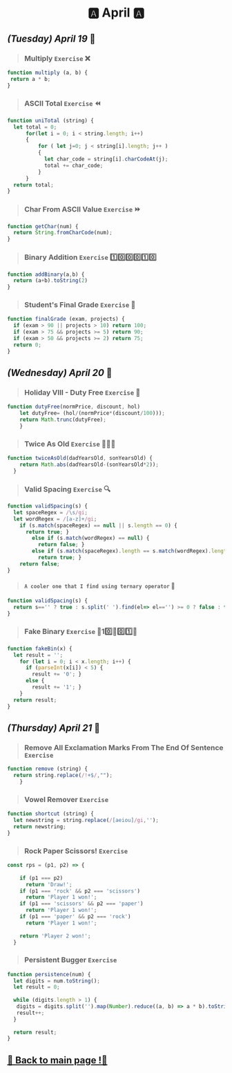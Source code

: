 <h1 align="center">🅰️ April 🅰️</h1>

## _(Tuesday) April 19_ 📢

>### Multiply `Exercise` ❌
```javascript
function multiply (a, b) {
 return a * b;
}
```
>### ASCII Total `Exercise` ⏪
```javascript
function uniTotal (string) {
  let total = 0;
      for(let i = 0; i < string.length; i++) 
      {
          for ( let j=0; j < string[i].length; j++ ) 
          {
            let char_code = string[i].charCodeAt(j);
            total += char_code;
          }
      }
  return total;
} 
```

>### Char From ASCII Value `Exercise` ⏩
```javascript
function getChar(num) {
  return String.fromCharCode(num);
}
```
 
>### Binary Addition `Exercise` 1️⃣0️⃣0️⃣0️⃣1️⃣0️⃣
```javascript
function addBinary(a,b) {
  return (a+b).toString(2)
}
```

>### Student's Final Grade `Exercise` 💯
```javascript
function finalGrade (exam, projects) {
  if (exam > 90 || projects > 10) return 100;
  if (exam > 75 && projects >= 5) return 90;
  if (exam > 50 && projects >= 2) return 75;
  return 0; 
}
```

## _(Wednesday) April 20_ 📢

>### Holiday VIII - Duty Free `Exercise` 🍹
```javascript
function dutyFree(normPrice, discount, hol) 
    let dutyFree= (hol/(normPrice*(discount/100)));
    return Math.trunc(dutyFree);
    }
```

>### Twice As Old `Exercise` 👨👦👴
```javascript
function twiceAsOld(dadYearsOld, sonYearsOld) {
    return Math.abs(dadYearsOld-(sonYearsOld*2));
  }
```

>### Valid Spacing `Exercise` 🔍
```javascript
function validSpacing(s) {
  let spaceRegex = /\s/gi;
  let wordRegex = /[a-z]+/gi;
    if (s.match(spaceRegex) == null || s.length == 0) {
      return true; } 
        else if (s.match(wordRegex) == null) {
          return false; } 
        else if (s.match(spaceRegex).length == s.match(wordRegex).length - 1) {
          return true; }
    return false;
}
```
>#### `A cooler one that I find using ternary operator` 🔎
```javascript
function validSpacing(s) {
  return s=='' ? true : s.split(' ').find(el=> el=='') >= 0 ? false : true
}
```

>### Fake Binary `Exercise` 👻1️0️⃣👻0️⃣1️⃣👻
```javascript
function fakeBin(x) {
  let result = '';
    for (let i = 0; i < x.length; i++) {
      if (parseInt(x[i]) < 5) {
        result += '0'; }
      else {
        result += '1'; }
    }
  return result;
}
```

## _(Thursday) April 21_ 📢

>### Remove All Exclamation Marks From The End Of Sentence `Exercise` 
```javascript
function remove (string) {  
  return string.replace(/!+$/,"");
    }
```

>### Vowel Remover `Exercise` 
```javascript
function shortcut (string) {
  let newstring = string.replace(/[aeiou]/gi,'');
  return newstring;
}
```

>### Rock Paper Scissors! `Exercise` 
```javascript
const rps = (p1, p2) => {
  
    if (p1 === p2) 
      return 'Draw!';
    if (p1 === 'rock' && p2 === 'scissors') 
      return 'Player 1 won!';
    if (p1 === 'scissors' && p2 === 'paper') 
      return 'Player 1 won!';
    if (p1 === 'paper' && p2 === 'rock') 
      return 'Player 1 won!';
  
    return 'Player 2 won!';
  }
```

>### Persistent Bugger `Exercise` 
```javascript
function persistence(num) {
  let digits = num.toString();
  let result = 0;
  
  while (digits.length > 1) {
   digits = digits.split('').map(Number).reduce((a, b) => a * b).toString();
   result++;
  }
  
  return result;
}
```

## [📎 Back to main page !📎](/home/readAura.md)
